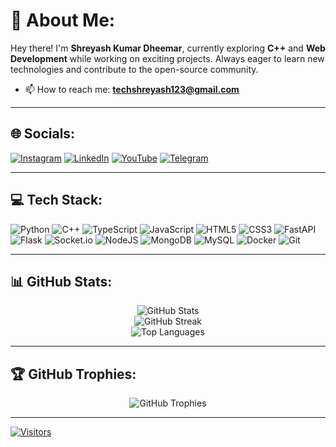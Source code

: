 # 💫 About Me:
Hey there! I'm **Shreyash Kumar Dheemar**, currently exploring **C++** and **Web Development** while working on exciting projects. Always eager to learn new technologies and contribute to the open-source community.

- 📫 How to reach me: **techshreyash123@gmail.com**

---

## 🌐 Socials:
[![Instagram](https://img.shields.io/badge/Instagram-%23E4405F.svg?style=for-the-badge&logo=Instagram&logoColor=white)](https://instagram.com/tech.shreyash) 
[![LinkedIn](https://img.shields.io/badge/LinkedIn-%230077B5.svg?style=for-the-badge&logo=linkedin&logoColor=white)](https://linkedin.com/in/techshreyash) 
[![YouTube](https://img.shields.io/badge/YouTube-%23FF0000.svg?style=for-the-badge&logo=YouTube&logoColor=white)](https://youtube.com/@techshreyash) 
[![Telegram](https://img.shields.io/badge/Telegram-%2300BFFF.svg?style=for-the-badge&logo=telegram&logoColor=white)](https://t.me/TechShreyash)


---

## 💻 Tech Stack:
![Python](https://img.shields.io/badge/python-3670A0?style=for-the-badge&logo=python&logoColor=ffdd54) ![C++](https://img.shields.io/badge/c++-%2300599C.svg?style=for-the-badge&logo=c%2B%2B&logoColor=white) ![TypeScript](https://img.shields.io/badge/typescript-%23007ACC.svg?style=for-the-badge&logo=typescript&logoColor=white) ![JavaScript](https://img.shields.io/badge/javascript-%23323330.svg?style=for-the-badge&logo=javascript&logoColor=%23F7DF1E) ![HTML5](https://img.shields.io/badge/html5-%23E34F26.svg?style=for-the-badge&logo=html5&logoColor=white) ![CSS3](https://img.shields.io/badge/css3-%231572B6.svg?style=for-the-badge&logo=css3&logoColor=white) ![FastAPI](https://img.shields.io/badge/FastAPI-005571?style=for-the-badge&logo=fastapi) ![Flask](https://img.shields.io/badge/flask-%23000.svg?style=for-the-badge&logo=flask&logoColor=white) ![Socket.io](https://img.shields.io/badge/Socket.io-black?style=for-the-badge&logo=socket.io&badgeColor=010101) ![NodeJS](https://img.shields.io/badge/node.js-6DA55F?style=for-the-badge&logo=node.js&logoColor=white) ![MongoDB](https://img.shields.io/badge/MongoDB-%234ea94b.svg?style=for-the-badge&logo=mongodb&logoColor=white) ![MySQL](https://img.shields.io/badge/mysql-4479A1.svg?style=for-the-badge&logo=mysql&logoColor=white) ![Docker](https://img.shields.io/badge/docker-%230db7ed.svg?style=for-the-badge&logo=docker&logoColor=white) ![Git](https://img.shields.io/badge/git-%23F05033.svg?style=for-the-badge&logo=git&logoColor=white)

---

## 📊 GitHub Stats:
<p align="center">
  <img src="https://github-readme-stats.vercel.app/api?username=TechShreyash&theme=radical&hide_border=false&include_all_commits=false&count_private=false" alt="GitHub Stats" /><br/>
  <img src="https://github-readme-streak-stats.herokuapp.com/?user=TechShreyash&theme=radical&hide_border=false" alt="GitHub Streak" /><br/>
  <img src="https://github-readme-stats.vercel.app/api/top-langs/?username=TechShreyash&theme=radical&hide_border=false&layout=compact" alt="Top Languages" />
</p>

---

## 🏆 GitHub Trophies:
<p align="center">
  <img src="https://github-profile-trophy.vercel.app/?username=TechShreyash&theme=radical&no-frame=false&no-bg=false&margin-w=4" alt="GitHub Trophies" />
</p>

---

[![Visitors](https://visitcount.itsvg.in/api?id=TechShreyash&icon=0&color=11)](https://visitcount.itsvg.in)
